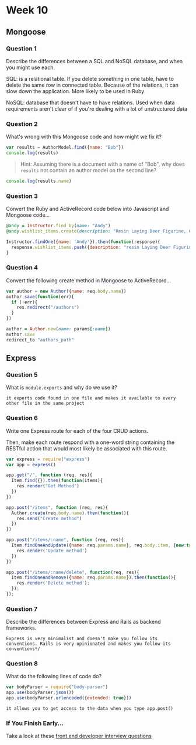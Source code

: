 # Week 10

## Mongoose

### Question 1

Describe the differences between a SQL and NoSQL database, and when you might use each.

SQL: is a relational table. If you delete something in one table, have to delete the same row in connected table. Because of the relations, it can slow down the application. More likely to be used in Ruby

NoSQL: database that doesn't have to have relations. Used when data requirements aren't clear of if you're dealing with a lot of unstructured data

### Question 2

What's wrong with this Mongoose code and how might we fix it?

```js
var results = AuthorModel.find({name: "Bob"})
console.log(results)
```

> Hint: Assuming there is a document with a name of "Bob", why does `results` not contain an author model on the second line?

```js
console.log(results.name)
```

### Question 3

Convert the Ruby and ActiveRecord code below into Javascript and Mongoose code...

```rb
@andy = Instructor.find_by(name: "Andy")
@andy.wishlist_items.create(description: "Resin Laying Deer Figurine, Gold")
```

```js
Instructor.findOne({name: 'Andy'}).then(function(response){
  response.wishlist_items.push({description: "resin Laying Deer Figurine, Gold"})
}
```

### Question 4

Convert the following create method in Mongoose to ActiveRecord...

```js
var author = new Author({name: req.body.name})
author.save(function(err){
  if (!err){
    res.redirect("/authors")
  }
})
```

```rb
author = Author.new(name: params[:name])
author.save
redirect_to "authors_path"
```

## Express

### Question 5

What is `module.exports` and why do we use it?

```text
it exports code found in one file and makes it available to every other file in the same project
```

### Question 6

Write one Express route for each of the four CRUD actions.

Then, make each route respond with a one-word string containing the RESTful action that would most likely be associated with this route.

```js
var express = require("express")
var app = express()

app.get("/", function (req, res){
  Item.find({}).then(function(items){
    res.render("Get Method")
  })
})

app.post("/items", function (req, res){
  Author.create(req.body.name).then(function(){
    res.send("Create method")
  })
})

app.post("/items/:name", function (req, res){
  Item.findOneAndUpdate({name: req.params.name}, req.body.item, {new:true}).then(function(item){
    res.render('Update method')
  })
})

app.post("/items/:name/delete", function(req, res){
  Item.findOneAndRemove({name: req.params.name}).then(function(){
    res.render('Delete method');
  });
});

```

### Question 7

Describe the differences between Express and Rails as backend frameworks.

```text
Express is very minimalist and doesn't make you follow its conventions. Rails is very opinionated and makes you follow its conventions*/
```

### Question 8

What do the following lines of code do?

```js
var bodyParser = require("body-parser")
app.use(bodyParser.json())
app.use(bodyParser.urlencoded({extended: true}))
```

```text
it allows you to get access to the data when you type app.post()
```

### If You Finish Early...

Take a look at these [front end developer interview questions](https://github.com/h5bp/Front-end-Developer-Interview-Questions/blob/master/README.md)
